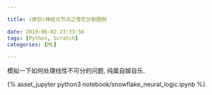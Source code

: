 ```yaml
---

title: (原创)神经元节点之雪花分割图例

date: 2019-06-02 23:33:56
tags: [Python, Scratch]
categories: [ML]

---
```


模拟一下如何处理线性不可分的问题, 纯属自娱自乐.

<!-- more -->

{% asset_jupyter python3 notebook/snowflake_neural_logic.ipynb %}


